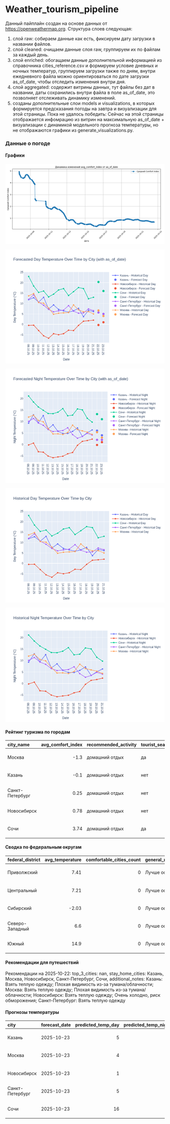 # Weather_tourism_pipeline
Данный пайплайн создан на основе данных от https://openweathermap.org.
Структура слоев следующая:
  1) слой raw: 
  собираем данные как есть, фиксируем дату загрузки в названии файлов.
  2) слой cleaned:
  очищаем данные слоя raw, группируем их по файлам за каждый день.
  3) слой enriched:
  обогащаем данные дополнительной информацией из справочника cities_reference.csv и формируем условие дневных и ночных температур,
  группируем загрузки также по дням, внутри ежедневного файла можно ориентироваться по дате загрузки as_of_date, чтобы отследить изменения внутри дня.
  4) слой aggregated:
   содержит витрины данных, тут файлы без дат в названии, даты сохранились внутри файла в поле as_of_date, это позволняет отслеживать динамику изменений.
  6) созданы дополнительные слои models и visualizations, в которых формируется предсказания погоды на завтра и визуализации для этой страницы.
  Пока не удалось победить: Сейчас на этой страницы отображается инфомрацию из витрин на максимальную as_of_date + визуализации с динамикой модельного прогноза температуры, 
  но не отображаются графики из generate_visualizations.py.
<!-- WEATHER DATA START -->
### Данные о погоде

#### Графики
![Comfort Index Trend](data/visualizations/comfort_index_trend.png)

![Forecasted Day Temperature](data/visualizations/forecasted_day_temperature.png)

![Forecasted Night Temperature](data/visualizations/forecasted_night_temperature.png)

![Historical Day Temperature](data/visualizations/historical_day_temperature.png)

![Historical Night Temperature](data/visualizations/historical_night_temperature.png)

#### Рейтинг туризма по городам
| city_name       |   avg_comfort_index | recommended_activity   | tourist_season_match   | tourism_season   | tour_recommendation       | as_of_date          |
|:----------------|--------------------:|:-----------------------|:-----------------------|:-----------------|:--------------------------|:--------------------|
| Москва          |               -1.3  | домашний отдых         | да                     | Круглогодично    | домашний отдых в сезон    | 2025-10-22 13:36:00 |
| Казань          |               -0.1  | домашний отдых         | нет                    | Май-Сентябрь     | домашний отдых вне сезона | 2025-10-22 13:36:00 |
| Санкт-Петербург |                0.25 | домашний отдых         | нет                    | Май-Сентябрь     | домашний отдых вне сезона | 2025-10-22 13:36:00 |
| Новосибирск     |                0.78 | домашний отдых         | нет                    | Июнь-Август      | домашний отдых вне сезона | 2025-10-22 13:36:00 |
| Сочи            |                3.74 | домашний отдых         | да                     | Май-Октябрь      | домашний отдых в сезон    | 2025-10-22 13:36:00 |

#### Сводка по федеральным округам
| federal_district   |   avg_temperature |   comfortable_cities_count | general_recommendation   | as_of_date          |
|:-------------------|------------------:|---------------------------:|:-------------------------|:--------------------|
| Приволжский        |              7.41 |                          0 | Лучше остаться дома      | 2025-10-22 13:36:00 |
| Центральный        |              7.21 |                          0 | Лучше остаться дома      | 2025-10-22 13:36:00 |
| Сибирский          |             -2.03 |                          0 | Лучше остаться дома      | 2025-10-22 13:36:00 |
| Северо-Западный    |              6.6  |                          0 | Лучше остаться дома      | 2025-10-22 13:36:00 |
| Южный              |             14.9  |                          0 | Лучше остаться дома      | 2025-10-22 13:36:00 |

#### Рекомендации для путешествий
Рекомендации на 2025-10-22: top_3_cities: nan, stay_home_cities: Казань, Москва, Новосибирск, Санкт-Петербург, Сочи, additional_notes: Казань: Взять теплую одежду; Плохая видимость из-за тумана/облачности; Москва: Взять теплую одежду; Плохая видимость из-за тумана/облачности; Новосибирск: Взять теплую одежду; Очень холодно, риск обморожения; Санкт-Петербург: Взять теплую одежду

#### Прогнозы температуры
| city            | forecast_date   |   predicted_temp_day |   predicted_temp_night | model_type       | as_of_date          |
|:----------------|:----------------|---------------------:|-----------------------:|:-----------------|:--------------------|
| Казань          | 2025-10-23      |                    5 |                      4 | LinearRegression | 2025-10-22 13:36:24 |
| Москва          | 2025-10-23      |                    4 |                      3 | LinearRegression | 2025-10-22 13:36:24 |
| Новосибирск     | 2025-10-23      |                    1 |                      1 | LinearRegression | 2025-10-22 13:36:24 |
| Санкт-Петербург | 2025-10-23      |                    5 |                      2 | LinearRegression | 2025-10-22 13:36:24 |
| Сочи            | 2025-10-23      |                   16 |                     11 | LinearRegression | 2025-10-22 13:36:24 |


<!-- WEATHER DATA END -->
